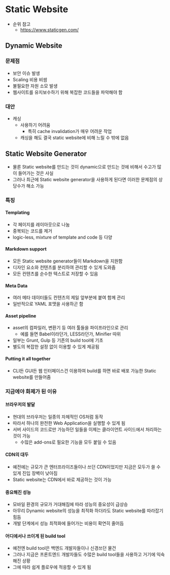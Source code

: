# Static Website
- 순위 참고
  - https://www.staticgen.com/

## Dynamic Website
### 문제점
  - 보안 이슈 발생
  - Scaling 비용 비쌈
  - 불필요한 자원 소모 발생
  - 웹사이트를 유지보수하기 위해 복잡한 코드들을 파악해야 함

### 대안
- 캐싱
  - 사용하기 어려움
    - 특히 cache invalidation가 매우 어려운 작업
  - 캐싱을 해도 결국 static website에 비해 느릴 수 밖에 없음

## Static Website Generator
- 물론 Static website를 만드는 것이 dynamic으로 만드는 것에 비해서 수고가 많이 들어가는 것은 사실
- 그러나 최근에 Static website generator을 사용하게 된다면 이러한 문제점의 상당수가 해소 가능

### 특징
#### Templating
- 각 페이지를 레이아웃으로 나눔
- 중복되는 코드를 제거
- logic-less, mixture of template and code 등 다양

#### Markdown support
- 모든 Static website generator들이 Markdown을 지원함
- 디자인 요소와 컨텐츠를 분리하여 관리할 수 있게 도와줌
- 모든 컨텐츠를 순수한 텍스트로 저장할 수 있음

#### Meta Data
- 여러 메타 데이터들도 컨텐츠의 제일 앞부분에 붙여 함께 관리
- 일반적으로 YAML 포맷을 사용하곤 함

#### Asset pipeline
- asset의 컴파일러, 변환기 등 여러 툴들을 파이프라인으로 관리
  - 예를 들면 Babel이라던가, LESS라던가, Minifier 따위
- 일부는 Grunt, Gulp 등 기존의 build tool에 기초
- 별도의 복잡한 설정 없이 이용할 수 있게 제공됨

#### Putting it all together
- CLI든 GUI든 웹 인터페이스건 이용하여 build를 하면 바로 배포 가능한 Static website를 만들어줌

### 지금에야 화제가 된 이유
#### 브라우저의 발달
- 현대의 브라우저는 일종의 자체적인 OS처럼 동작
- 따라서 하나의 완전한 Web Application을 실행할 수 있게 됨
- 서버 사이드의 코드로만 가능하던 일들을 이제는 클라이언트 사이드에서 처리하는 것이 가능
  - 수많은 add-ons로 필요한 기능을 모두 붙일 수 있음

#### CDN의 대두
- 예전에는 규모가 큰 엔터프라이즈들이나 쓰던 CDN이었지만 지금은 모두가 쓸 수 있게 진입 장벽이 낮아짐
- Static website는 CDN에서 바로 제공하는 것이 가능

#### 중요해진 성능
- 모바일 환경의 규모가 거대해짐에 따라 성능의 중요성이 급상승
- 아무리 Dynamic website의 성능을 최적화 하더라도 Static website를 따라잡기 힘듬
- 개발 단계에서 성능 최적화에 들어가는 비용이 확연히 줄어듬

#### 어디에서나 쓰이게 된 build tool
- 예전엔 build tool은 백엔드 개발자들이나 신경쓰던 물건
- 그러나 지금은 프론트엔드 개발자들도 수많은 build tool들을 사용하고 거기에 익숙해진 상황
- 그에 따라 쉽게 플로우에 적응할 수 있게 됨